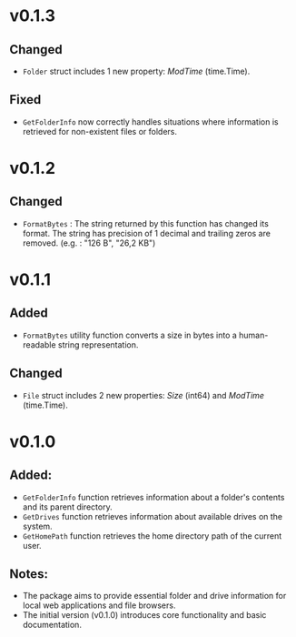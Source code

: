 # v0.1.3
## Changed
- `Folder` struct includes 1 new property: *ModTime* (time.Time).
## Fixed
- `GetFolderInfo` now correctly handles situations where information is retrieved for non-existent files or folders.

# v0.1.2
## Changed
- `FormatBytes` : The string returned by this function has changed its format. The string has precision of 1 decimal and trailing zeros are removed. (e.g. : "126 B", "26,2 KB")

# v0.1.1
## Added
- `FormatBytes` utility function converts a size in bytes into a human-readable string representation.

## Changed
- `File` struct includes 2 new properties: *Size* (int64) and *ModTime* (time.Time).  

# v0.1.0
## Added:
- `GetFolderInfo` function retrieves information about a folder's contents and its parent directory.
- `GetDrives` function retrieves information about available drives on the system.
- `GetHomePath` function retrieves the home directory path of the current user.

## Notes:
- The package aims to provide essential folder and drive information for local web applications and file browsers.
- The initial version (v0.1.0) introduces core functionality and basic documentation.